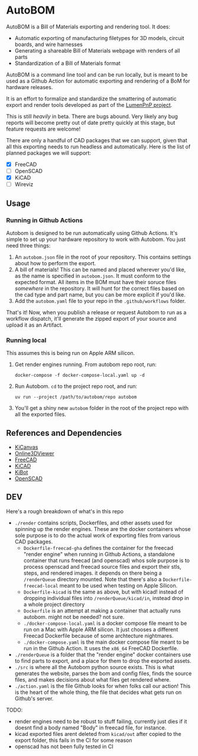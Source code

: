 # AutoBOM

AutoBOM is a Bill of Materials exporting and rendering tool. It does:

- Automatic exporting of manufacturing filetypes for 3D models, circuit boards, and wire harnesses
- Generating a shareable Bill of Materials webpage with renders of all parts
- Standardization of a Bill of Materials format

AutoBOM is a command line tool and can be run locally, but is meant to be used as a Github Action for automatic exporting and rendering of a BoM for hardware releases.

It is an effort to formalize and standardize the smattering of automatic export and render tools developed as part of the [LumenPnP project](https://github.com/opulo-inc/lumenpnp).

This is still *heavily* in beta. There are bugs abound. Very likely any bug reports will become pretty out of date pretty quickly at this stage, but feature requests are welcome!

There are only a handful of CAD packages that we can support, given that all this exporting needs to run headless and automatically. Here is the list of planned packages we will support:

- [x] FreeCAD
- [ ] OpenSCAD
- [x] KiCAD
- [ ] Wireviz

## Usage

### Running in Github Actions

Autobom is designed to be run automatically using Github Actions. It's simple to set up your hardware repository to work with Autobom. You just need three things:

1. An `autobom.json` file in the root of your repository. This contains settings about how to perform the export.
2. A bill of materials! This can be named and placed wherever you'd like, as the name is specified in `autobom.json`. It must conform to the expected format. All items in the BOM must have their soruce files *somewhere* in the repository. It will hunt for the correct files based on the cad type and part name, but you can be more explicit if you'd like.
3. Add the `autobom.yaml` file to your repo in the `.github/workflows` folder.

That's it! Now, when you publish a release or request Autobom to run as a workflow dispatch, it'll generate the zipped export of your source and upload it as an Artifact.

### Running local

This assumes this is being run on Apple ARM silicon.

1. Get render engines running. From autobom repo root, run:
  
    `docker-compose -f docker-compose-local.yaml up -d`

2. Run Autobom. `cd` to the project repo root, and run:

    `uv run --project /path/to/autobom/repo autobom`

3. You'll get a shiny new `autobom` folder in the root of the project repo with all the exported files.

## References and Dependencies

- [KiCanvas](https://kicanvas.org/)
- [Online3DViewer](https://github.com/kovacsv/Online3DViewer)
- [FreeCAD](https://github.com/FreeCAD/FreeCAD)
- [KiCAD](https://gitlab.com/kicad/code/kicad)
- [KiBot](https://github.com/INTI-CMNB/KiBot)
- [OpenSCAD](https://github.com/openscad/openscad/)

## DEV

Here's a rough breakdown of what's in this repo

- `./render` contains scripts, Dockerfiles, and other assets used for spinning up the render engines. These are the docker containers whose sole purpose is to do the actual work of exporting files from various CAD packages.
  - `Dockerfile-freecad-gha` defines the container for the freecad "render engine" when running in Github Actions, a standalone container that runs freecad (and openscad) whos sole purpose is to process openscad and freecad source files and export their stls, steps, and rendered images. it depends on there being a `/renderQueue` directory mounted. Note that there's also a `Dockerfile-freecad-local` meant to be used when testing on Apple Silicon.
  - `Dockerfile-kicad` is the same as above, but with kicad! instead of dropping individual files into `/renderQueue/kicad/in`, instead drop in a whole project directory
  - `Dockerfile` is an attempt at making a container that actually runs autobom. might not be needed? not sure.
  - `./docker-compose-local.yaml` is a docker compose file meant to be run on a Mac with Apple ARM silicon. It just chooses a different Freecad Dockerfile because of some archtecture nightmares.
  - `./docker-compose.yaml` is the main docker compose file meant to be run in the Github Action. It uses the `x86_64` FreeCAD Dockerfile.
- `./renderQueue` is a folder that the "render engine" docker containers use to find parts to export, and a place for them to drop the exported assets.
- `./src` is where all the Autobom python source exists. This is what generates the website, parses the bom and config files, finds the source files, and makes decisions about what files get rendered where.
- `./action.yaml` is the file Github looks for when folks call our action! This is the heart of the whole thing, the file that decides what gets run on Github's server.


TODO:
- render engines need to be robust to stuff failing, currently just dies if it doesnt find a body named "Body" in freecad file, for instance.
- kicad exported files arent deleted from `kicad/out` after copied to the export folder, this fails in the CI for some reason
- openscad has not been fully tested in CI
